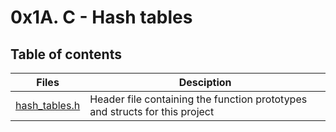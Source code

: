 # 0x1A. C - Hash tables

## Table of contents
Files | Desciption
----- | ----------
[hash_tables.h](./hash_tables.h) | Header file containing the function prototypes and structs for this project

